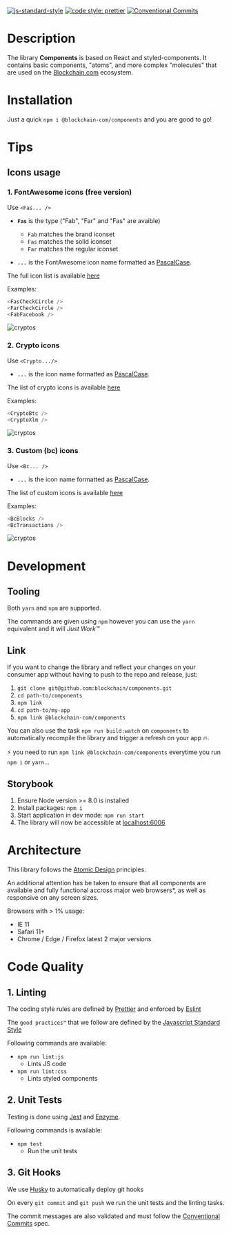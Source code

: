 [![js-standard-style](https://img.shields.io/badge/code%20style-standard-brightgreen.svg)](http://standardjs.com)
[![code style: prettier](https://img.shields.io/badge/code_style-prettier-ff69b4.svg?style=flat-square)](https://github.com/prettier/prettier)
[![Conventional Commits](https://img.shields.io/badge/Conventional%20Commits-1.0.0-green.svg)](https://conventionalcommits.org)

# Description
The library **Components** is based on React and styled-components. It contains basic components, "atoms", and more complex "molecules" that are used on the [Blockchain.com](https://www.blockchain.com) ecosystem.

# Installation

Just a quick `npm i @blockchain-com/components` and you are good to go!

# Tips

## Icons usage

### 1. FontAwesome icons (free version)
Use `<Fas... />`

* **`Fas`** is the type ("Fab", "Far" and "Fas" are avaible)
  * `Fab` matches the brand iconset
  * `Fas` matches the solid iconset
  * `Far` matches the regular iconset

* **`...`** is the FontAwesome icon name formatted as [PascalCase](http://wiki.c2.com/?PascalCase).

The full icon list is available [here](https://fontawesome.com/icons)

Examples:

```javascript
<FasCheckCircle />
<FarCheckCircle />
<FabFacebook />
```

![cryptos](https://cldup.com/Zk6b878l6f.png)

### 2. Crypto icons
Use `<Crypto.../>`

* **`...`** is the icon name formatted as [PascalCase](http://wiki.c2.com/?PascalCase).

The list of crypto icons is available [here](http://cryptoicons.co/)

Examples:

```javascript
<CryptoBtc />
<CryptoXlm />
```

![cryptos](https://cldup.com/zp5HYSkfv6.png)

### 3. Custom (bc) icons
Use `<Bc... />`

* **`...`** is the icon name formatted as [PascalCase](http://wiki.c2.com/?PascalCase).

The list of custom icons is available [here](https://github.com/blockchain/components/blob/master/src/Atoms/Icons/custom/index.js)

Examples:

```javascript
<BcBlocks />
<BcTransactions />
```

![cryptos](https://cldup.com/xMP2jL1hjW.png)

# Development

## Tooling

Both `yarn` and `npm` are supported.

The commands are given using `npm` however you can use the `yarn` equivalent and it will *Just Work™*

## Link

If you want to change the library and reflect your changes on your consumer app without having to push to the repo and release, just:

1. `git clone git@github.com:blockchain/components.git`
2. `cd path-to/components`
3. `npm link`
4. `cd path-to/my-app`
5. `npm link @blockchain-com/components`

You can also use the task `npm run build:watch` on `components` to automatically recompile the library and trigger a refresh on your app :fire:.

:zap: you need to run `npm link @blockchain-com/components` everytime you run `npm i` or `yarn`...

## Storybook

1. Ensure Node version >= 8.0 is installed
2. Install packages: `npm i`
3. Start application in dev mode: `npm run start`
4. The library will now be accessible at [localhost:6006](http://localhost:6006)

# Architecture
This library follows the [Atomic Design](http://atomicdesign.bradfrost.com/chapter-2/) principles.

An additional attention has be taken to ensure that all components are available and fully functional accross major web browsers*, as well as responsive on any screen sizes.

Browsers with > 1% usage:
* IE 11
* Safari 11+
* Chrome / Edge / Firefox latest 2 major versions

# Code Quality

## 1. Linting
The coding style rules are defined by [Prettier](https://prettier.io/) and enforced by [Eslint](https://eslint.org)

The ```good practices™``` that we follow are defined by the [Javascript Standard Style](https://standardjs.com/rules.html)

Following commands are available:
* `npm run lint:js`
  * Lints JS code
* `npm run lint:css`
  * Lints styled components

## 2. Unit Tests

Testing is done using [Jest](https://facebook.github.io/jest/) and [Enzyme](http://airbnb.io/enzyme/).

Following commands is available:
* `npm test`
  * Run the unit tests


## 3. Git Hooks
We use [Husky](https://github.com/typicode/husky) to automatically deploy git hooks

On every `git commit` and `git push` we run the unit tests and the linting tasks.

The commit messages are also validated and must follow the [Conventional Commits](https://conventionalcommits.org/) spec.
